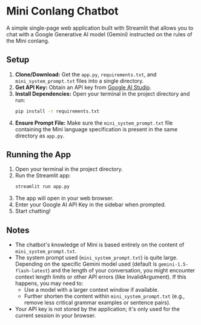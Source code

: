 # Mini Conlang Chatbot

A simple single-page web application built with Streamlit that allows you to chat with a Google Generative AI model (Gemini) instructed on the rules of the Mini conlang.

## Setup

1.  **Clone/Download:** Get the `app.py`, `requirements.txt`, and `mini_system_prompt.txt` files into a single directory.
2.  **Get API Key:** Obtain an API key from [Google AI Studio](https://aistudio.google.com/app/apikey).
3.  **Install Dependencies:** Open your terminal in the project directory and run:
    ```bash
    pip install -r requirements.txt
    ```
4.  **Ensure Prompt File:** Make sure the `mini_system_prompt.txt` file containing the Mini language specification is present in the same directory as `app.py`.

## Running the App

1.  Open your terminal in the project directory.
2.  Run the Streamlit app:
    ```bash
    streamlit run app.py
    ```
3.  The app will open in your web browser.
4.  Enter your Google AI API Key in the sidebar when prompted.
5.  Start chatting!

## Notes

*   The chatbot's knowledge of Mini is based entirely on the content of `mini_system_prompt.txt`.
*   The system prompt used (`mini_system_prompt.txt`) is quite large. Depending on the specific Gemini model used (default is `gemini-1.5-flash-latest`) and the length of your conversation, you might encounter context length limits or other API errors (like InvalidArgument). If this happens, you may need to:
    *   Use a model with a larger context window if available.
    *   Further shorten the content within `mini_system_prompt.txt` (e.g., remove less critical grammar examples or sentence pairs).
*   Your API key is not stored by the application; it's only used for the current session in your browser. 